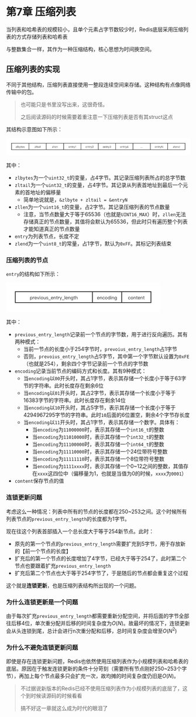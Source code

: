 # 第7章 压缩列表

当列表和哈希表的规模较小，且单个元素占字节数较少时，Redis底层采用压缩列表的方式存储列表和哈希表

与整数集合一样，其作为一种压缩结构，核心思想为时间换空间。

## 压缩列表的实现

不同于其他结构，压缩列表直接使用一整段连续空间来存储。这种结构有点像网络传输中的包。

> 也可能只是书里没写出来，这很奇怪。
>
> 之后阅读源码的时候需要着重注意一下压缩列表是否有其struct这点

其结构示意图如下所示：

<img src="img/7_1.png" />

其中：

+ `zlbytes`为一个`uint32_t`的变量，占4字节。其记录压缩列表所占的总字节数
+ `zltail`为一个`uint32_t`的变量，占4字节。其记录从列表首地址到最后一个元素的首地址的偏移量
  + 简单地说就是，`&zlbyte + zltail = &entryN`
+ `zllen`为一个`uint16_t`的变量，占2字节。其记录压缩列表的节点数量
  + 注意，当节点数量大于等于65536（也就是`UINT16_MAX`）时，`zllen`无法存储真正的节点数量，其值将会默认为65536，但此时只有遍历整个列表才能知道真正的节点数量
+ `entry`为列表节点，长度不定
+ `zlend`为一个`uint8_t`的常量，占1字节，默认为`0xFF`。其标记列表结束

### 压缩列表的节点

`entry`的结构如下所示：

<img src="img/7_2.png" />

其中：

+ `previous_entry_length`记录前一个节点的字节数，用于进行反向遍历。其有两种模式：
  + 当前一节点的长度小于254字节时，`prevoius_entry_length`占1字节
  + 否则，`prevoius_entry_length`占5字节，其中第一个字节默认设置为`0xFE`（也就是254），剩余四个字节记录前一个节点的字节数
+ `encoding`记录当前节点的编码方式和长度。其有9种模式：
  + 当`encoding`以`00`开头时，其占1字节，表示其存储一个长度小于等于63字节的字符串。此时长度存在剩余6位
  + 当`encoding`以`01`开头时，其占2字节，表示其存储一个长度小于等于16383字节的字符串。此时长度存在剩余14位
  + 当`encoding`以`10`开头时，其占5字节，表示其存储一个长度小于等于4294967295字节的字符串。此时`10`后面的6位置空，剩余4个字节存长度
  + 当`encoding`以`11`开头时，其占1字节，表示其存储一个数字。具体有：
    + 当`encoding`为`11000000`时，表示其存储一个`int16_t`的整数
    + 当`encoding`为`11010000`时，表示其存储一个`int32_t`的整数
    + 当`encoding`为`11100000`时，表示其存储一个`int64_t`的整数
    + 当`encoding`为`11110000`时，表示其存储一个24位带符号整数
    + 当`encoding`为`11111110`时，表示其存储一个8位带符号整数
    + 当`encoding`为`1111xxxx`时，表示其存储一个0~12之间的整数，其值存在`xxxx`这四位中（偏移量为1，也就是当值为0的时候，`xxxx`为`0001`）
+ `content`保存节点的值

### 连锁更新问题

考虑这么一种情况：列表中所有的节点的长度都在250~253之间。这个时候所有列表节点的`previous_entry_length`的长度都为1字节。

现在往这个列表首部插入一个总长度大于等于254新节点。此时：

+ 原先的第一个节点的`previous_entry_length`需要扩充到5字节，用于存放新的【前一个节点的长度】
+ 扩充后的第一个节点的长度增加了4字节，已经大于等于254了，此时第二个节点也要跟着扩充`previous_entry_length`
+ 扩充后第二个节点也大于等于254字节了，于是随后的节点都会重复这个过程

这个就是**连锁更新**，也是压缩列表结构所出现的一个问题。

### 为什么连锁更新是一个问题

由于每次扩充`previous_entry_length`都需要重新分配空间，并将后面的字节全部往后移4位，单次重分配并后移的时间复杂度为$O(N)$。故最坏的情况下，连锁更新会从头连锁到尾，总计会进行n次重分配和后移，总时间复杂度会增至$O(N^2)$

### 为什么不避免连锁更新问题

即使是存在连锁更新问题，Redis也依然使用压缩列表作为小规模列表和哈希表的底层。原因在于触发连锁更新的条件十分苛刻（需要所有节点刚好250~253个字节），再加上每个节点最多只会扩充一次，故均摊的时间复杂度仍旧是$O(N)$。

> 不过据说新版本的Redis已经不使用压缩列表作为小规模列表的底层了，这个到时候读源码的时候看看
>
> 搞不好这一章就这么成为时代的眼泪了